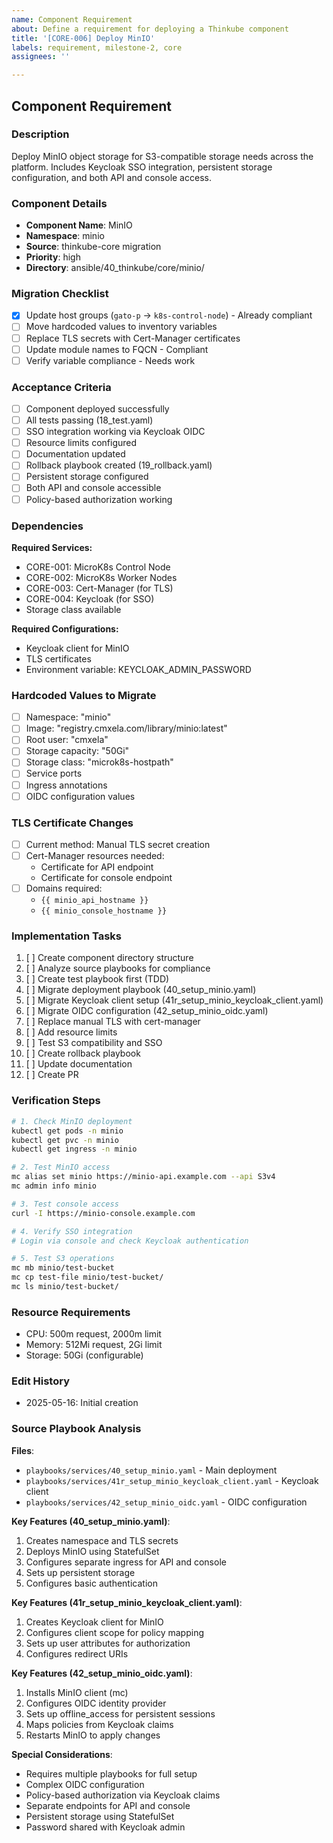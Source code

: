 ```yaml
---
name: Component Requirement
about: Define a requirement for deploying a Thinkube component
title: '[CORE-006] Deploy MinIO'
labels: requirement, milestone-2, core
assignees: ''

---
```


## Component Requirement

### Description
Deploy MinIO object storage for S3-compatible storage needs across the platform. Includes Keycloak SSO integration, persistent storage configuration, and both API and console access.

### Component Details
- **Component Name**: MinIO
- **Namespace**: minio
- **Source**: thinkube-core migration
- **Priority**: high
- **Directory**: ansible/40_thinkube/core/minio/

### Migration Checklist
- [x] Update host groups (`gato-p` → `k8s-control-node`) - Already compliant
- [ ] Move hardcoded values to inventory variables
- [ ] Replace TLS secrets with Cert-Manager certificates
- [ ] Update module names to FQCN - Compliant
- [ ] Verify variable compliance - Needs work

### Acceptance Criteria
- [ ] Component deployed successfully
- [ ] All tests passing (18_test.yaml)
- [ ] SSO integration working via Keycloak OIDC
- [ ] Resource limits configured
- [ ] Documentation updated
- [ ] Rollback playbook created (19_rollback.yaml)
- [ ] Persistent storage configured
- [ ] Both API and console accessible
- [ ] Policy-based authorization working

### Dependencies
**Required Services:**
- CORE-001: MicroK8s Control Node
- CORE-002: MicroK8s Worker Nodes
- CORE-003: Cert-Manager (for TLS)
- CORE-004: Keycloak (for SSO)
- Storage class available

**Required Configurations:**
- Keycloak client for MinIO
- TLS certificates
- Environment variable: KEYCLOAK_ADMIN_PASSWORD

### Hardcoded Values to Migrate
<!-- List found during analysis -->
- [ ] Namespace: "minio"
- [ ] Image: "registry.cmxela.com/library/minio:latest"
- [ ] Root user: "cmxela"
- [ ] Storage capacity: "50Gi"
- [ ] Storage class: "microk8s-hostpath"
- [ ] Service ports
- [ ] Ingress annotations
- [ ] OIDC configuration values

### TLS Certificate Changes
- [ ] Current method: Manual TLS secret creation
- [ ] Cert-Manager resources needed:
  - Certificate for API endpoint
  - Certificate for console endpoint
- [ ] Domains required:
  - `{{ minio_api_hostname }}`
  - `{{ minio_console_hostname }}`

### Implementation Tasks
1. [ ] Create component directory structure
2. [ ] Analyze source playbooks for compliance
3. [ ] Create test playbook first (TDD)
4. [ ] Migrate deployment playbook (40_setup_minio.yaml)
5. [ ] Migrate Keycloak client setup (41r_setup_minio_keycloak_client.yaml)
6. [ ] Migrate OIDC configuration (42_setup_minio_oidc.yaml)
7. [ ] Replace manual TLS with cert-manager
8. [ ] Add resource limits
9. [ ] Test S3 compatibility and SSO
10. [ ] Create rollback playbook
11. [ ] Update documentation
12. [ ] Create PR

### Verification Steps
```bash
# 1. Check MinIO deployment
kubectl get pods -n minio
kubectl get pvc -n minio
kubectl get ingress -n minio

# 2. Test MinIO access
mc alias set minio https://minio-api.example.com --api S3v4
mc admin info minio

# 3. Test console access
curl -I https://minio-console.example.com

# 4. Verify SSO integration
# Login via console and check Keycloak authentication

# 5. Test S3 operations
mc mb minio/test-bucket
mc cp test-file minio/test-bucket/
mc ls minio/test-bucket/
```

### Resource Requirements
- CPU: 500m request, 2000m limit
- Memory: 512Mi request, 2Gi limit
- Storage: 50Gi (configurable)

### Edit History
<!-- Track significant changes to this issue -->
- 2025-05-16: Initial creation

### Source Playbook Analysis

**Files**:
- `playbooks/services/40_setup_minio.yaml` - Main deployment
- `playbooks/services/41r_setup_minio_keycloak_client.yaml` - Keycloak client
- `playbooks/services/42_setup_minio_oidc.yaml` - OIDC configuration

**Key Features (40_setup_minio.yaml)**:
1. Creates namespace and TLS secrets
2. Deploys MinIO using StatefulSet
3. Configures separate ingress for API and console
4. Sets up persistent storage
5. Configures basic authentication

**Key Features (41r_setup_minio_keycloak_client.yaml)**:
1. Creates Keycloak client for MinIO
2. Configures client scope for policy mapping
3. Sets up user attributes for authorization
4. Configures redirect URIs

**Key Features (42_setup_minio_oidc.yaml)**:
1. Installs MinIO client (mc)
2. Configures OIDC identity provider
3. Sets up offline_access for persistent sessions
4. Maps policies from Keycloak claims
5. Restarts MinIO to apply changes

**Special Considerations**:
- Requires multiple playbooks for full setup
- Complex OIDC configuration
- Policy-based authorization via Keycloak claims
- Separate endpoints for API and console
- Persistent storage using StatefulSet
- Password shared with Keycloak admin